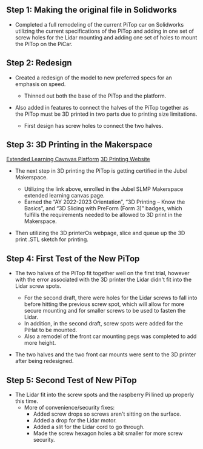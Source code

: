 ## Step 1: Making the original file in Solidworks 

- Completed a full remodeling of the current PiTop car on Solidworks utilizing the current specifications of the PiTop and adding in one set of screw holes for the Lidar mounting and adding one set of holes to mount the PiTop on the PiCar.

## Step 2: Redesign

- Created a redesign of the model to new preferred specs for an emphasis on speed.
	- Thinned out both the base of the PiTop and the platform.

- Also added in features to connect the halves of the PiTop together as the PiTop must be 3D printed in two parts due to printing size limitations.
	- First design has screw holes to connect the two halves.

## Step 3: 3D Printing in the Makerspace

[Extended Learning Cavnvas Platform](https://wustl-catalog.instructure.com/login/saml)
[3D Printing Website](https://cloud.3dprinteros.com/#/files)

- The next step in 3D printing the PiTop is getting certified in the Jubel Makerspace.
	- Utilizing the link above, enrolled in the Jubel SLMP Makerspace extended learning canvas page.
	- Earned the “AY 2022-2023 Orientation”, “3D Printing – Know the Basics”, and “3D Slicing with PreForm (Form 3)” badges, which fulfills the requirements needed to be allowed to 3D print in the Makerspace.

- Then utilizing the 3D printerOs webpage, slice and queue up the 3D print .STL sketch for printing.

## Step 4: First Test of the New PiTop

- The two halves of the PiTop fit together well on the first trial, however with the error associated with the 3D printer the Lidar didn't fit into the Lidar screw spots.
	- For the second draft, there were holes for the Lidar screws to fall into before hitting the previous screw spot, which will allow for more secure mounting and for smaller screws to be used to fasten the Lidar.
	- In addition, in the second draft, screw spots were added for the PiHat to be mounted.
	- Also a remodel of the front car mounting pegs was completed to add more height.

- The two halves and the two front car mounts were sent to the 3D printer after being redesigned.

## Step 5: Second Test of New PiTop

- The Lidar fit into the screw spots and the raspberry Pi lined up properly this time.
	- More of convenience/security fixes:
		- Added screw drops so screws aren't sitting on the surface.
		- Added a drop for the Lidar motor.
		- Added a slit for the Lidar cord to go through.
		- Made the screw hexagon holes a bit smaller for more screw security.

